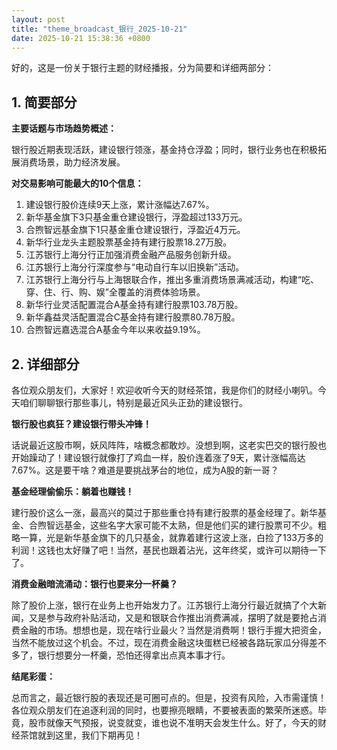 ```yaml
---
layout: post
title: "theme_broadcast_银行_2025-10-21"
date: 2025-10-21 15:38:36 +0800
---
```


好的，这是一份关于银行主题的财经播报，分为简要和详细两部分：

## 1. 简要部分

**主要话题与市场趋势概述：**

银行股近期表现活跃，建设银行领涨，基金持仓浮盈；同时，银行业务也在积极拓展消费场景，助力经济发展。

**对交易影响可能最大的10个信息：**

1.  建设银行股价连续9天上涨，累计涨幅达7.67%。
2.  新华基金旗下3只基金重仓建设银行，浮盈超过133万元。
3.  合煦智远基金旗下1只基金重仓建设银行，浮盈近4万元。
4.  新华行业龙头主题股票基金持有建行股票18.27万股。
5.  江苏银行上海分行正加强消费金融产品服务创新升级。
6.  江苏银行上海分行深度参与“电动自行车以旧换新”活动。
7.  江苏银行上海分行与上海银联合作，推出多重消费场景满减活动，构建“吃、穿、住、行、购、娱”全覆盖的消费体验场景。
8.  新华行业灵活配置混合A基金持有建行股票103.78万股。
9.  新华鑫益灵活配置混合C基金持有建行股票80.78万股。
10. 合煦智远嘉选混合A基金今年以来收益9.19%。

## 2. 详细部分

各位观众朋友们，大家好！欢迎收听今天的财经茶馆，我是你们的财经小喇叭。今天咱们聊聊银行那些事儿，特别是最近风头正劲的建设银行。

**银行股也疯狂？建设银行带头冲锋！**

话说最近这股市啊，妖风阵阵，啥概念都敢炒。没想到啊，这老实巴交的银行股也开始躁动了！建设银行就像打了鸡血一样，股价连着涨了9天，累计涨幅高达7.67%。这是要干啥？难道是要挑战茅台的地位，成为A股的新一哥？

**基金经理偷偷乐：躺着也赚钱！**

建行股价这么一涨，最高兴的莫过于那些重仓持有建行股票的基金经理了。新华基金、合煦智远基金，这些名字大家可能不太熟，但是他们买的建行股票可不少。粗略一算，光是新华基金旗下的几只基金，就靠着建行这波上涨，白捡了133万多的利润！这钱也太好赚了吧！当然，基民也跟着沾光，这年终奖，或许可以期待一下了。

**消费金融暗流涌动：银行也要来分一杯羹？**

除了股价上涨，银行在业务上也开始发力了。江苏银行上海分行最近就搞了个大新闻，又是参与政府补贴活动，又是和银联合作推出消费满减，摆明了就是要抢占消费金融的市场。想想也是，现在啥行业最火？当然是消费啊！银行手握大把资金，当然不能放过这个机会。不过，现在消费金融这块蛋糕已经被各路玩家瓜分得差不多了，银行想要分一杯羹，恐怕还得拿出点真本事才行。

**结尾彩蛋：**

总而言之，最近银行股的表现还是可圈可点的。但是，投资有风险，入市需谨慎！各位观众朋友们在追逐利润的同时，也要擦亮眼睛，不要被表面的繁荣所迷惑。毕竟，股市就像天气预报，说变就变，谁也说不准明天会发生什么。好了，今天的财经茶馆就到这里，我们下期再见！
